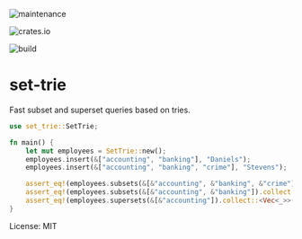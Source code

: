 ![maintenance](https://img.shields.io/badge/maintenance-activly--developed-brightgreen.svg)

![crates.io](https://img.shields.io/crates/v/set-trie.svg)

![build](https://github.com/kaiserkarel/set-trie/workflows/Tests/badge.svg)

# set-trie

Fast subset and superset queries based on tries.

```rust
use set_trie::SetTrie;

fn main() {
    let mut employees = SetTrie::new();
    employees.insert(&["accounting", "banking"], "Daniels");
    employees.insert(&["accounting", "banking", "crime"], "Stevens");

    assert_eq!(employees.subsets(&[&"accounting", &"banking", &"crime"]).collect::<Vec<_>>(), vec![&"Daniels", &"Stevens"]);
    assert_eq!(employees.subsets(&[&"accounting", &"banking"]).collect::<Vec<_>>(), vec![&"Daniels"]);
    assert_eq!(employees.supersets(&[&"accounting"]).collect::<Vec<_>>(), vec![&"Daniels", &"Stevens"]);
}
```

License: MIT

